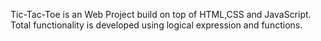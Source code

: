 Tic-Tac-Toe is an Web Project build on top of HTML,CSS and JavaScript. Total functionality is developed using logical expression and functions. 

